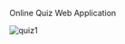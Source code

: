 Online Quiz Web Application


![quiz1](https://github.com/Tanishgupta007/Let-s-Quiz-Online-Quiz-Platform/assets/75359038/b2b256c2-80c6-4855-8064-561453225af8)
